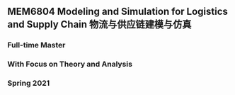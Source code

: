 ## MEM6804 Modeling and Simulation for Logistics and Supply Chain 物流与供应链建模与仿真

### Full-time Master

### With Focus on Theory and Analysis

### Spring 2021
